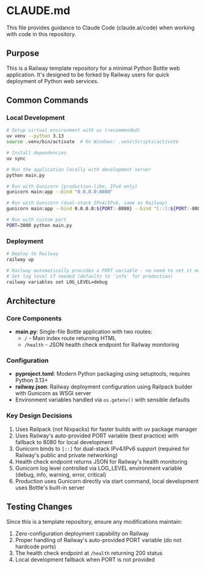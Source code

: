 # CLAUDE.md

This file provides guidance to Claude Code (claude.ai/code) when working with code in this repository.

## Purpose

This is a Railway template repository for a minimal Python Bottle web application. It's designed to be forked by Railway users for quick deployment of Python web services.

## Common Commands

### Local Development
```bash
# Setup virtual environment with uv (recommended)
uv venv --python 3.13
source .venv/bin/activate  # On Windows: .venv\Scripts\activate

# Install dependencies
uv sync

# Run the application locally with development server
python main.py

# Run with Gunicorn (production-like, IPv4 only)
gunicorn main:app --bind "0.0.0.0:8080"

# Run with Gunicorn (dual-stack IPv4/IPv6, same as Railway)
gunicorn main:app --bind 0.0.0.0:${PORT:-8080} --bind "[::]:${PORT:-8080}"

# Run with custom port
PORT=3000 python main.py
```

### Deployment
```bash
# Deploy to Railway
railway up

# Railway automatically provides a PORT variable - no need to set it manually!
# Set log level if needed (defaults to 'info' for production)
railway variables set LOG_LEVEL=debug
```

## Architecture

### Core Components
- **main.py**: Single-file Bottle application with two routes:
  - `/` - Main index route returning HTML
  - `/health` - JSON health check endpoint for Railway monitoring
  
### Configuration
- **pyproject.toml**: Modern Python packaging using setuptools, requires Python 3.13+
- **railway.json**: Railway deployment configuration using Railpack builder with Gunicorn as WSGI server
- Environment variables handled via `os.getenv()` with sensible defaults

### Key Design Decisions
1. Uses Railpack (not Nixpacks) for faster builds with uv package manager
2. Uses Railway's auto-provided PORT variable (best practice) with fallback to 8080 for local development
3. Gunicorn binds to `[::]` for dual-stack IPv4/IPv6 support (required for Railway's public and private networking)
4. Health check endpoint returns JSON for Railway's health monitoring
5. Gunicorn log level controlled via LOG_LEVEL environment variable (debug, info, warning, error, critical)
6. Production uses Gunicorn directly via start command, local development uses Bottle's built-in server

## Testing Changes

Since this is a template repository, ensure any modifications maintain:
1. Zero-configuration deployment capability on Railway
2. Proper handling of Railway's auto-provided PORT variable (do not hardcode ports)
3. The health check endpoint at `/health` returning 200 status
4. Local development fallback when PORT is not provided